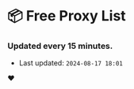 # :package: Free Proxy List
### Updated every 15 minutes.

- Last updated: `2024-08-17 18:01`

:heart:
